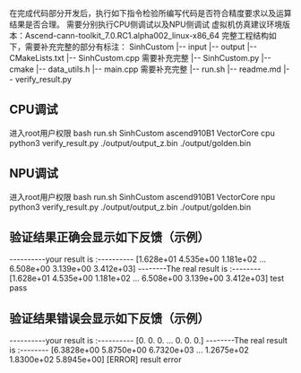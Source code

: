 在完成代码部分开发后，执行如下指令检验所编写代码是否符合精度要求以及运算结果是否合理。
需要分别执行CPU侧调试以及NPU侧调试
虚拟机仿真建议环境版本：Ascend-cann-toolkit_7.0.RC1.alpha002_linux-x86_64
完整工程结构如下，需要补充完整的部分有标注：
SinhCustom
|-- input
|-- output
|-- CMakeLists.txt 
|-- SinhCustom.cpp    需要补充完整
|-- SinhCustom.py
|-- cmake 
|-- data_utils.h 
|-- main.cpp    需要补充完整
|-- run.sh 
|-- readme.md
|-- verify_result.py 

## CPU调试
进入root用户权限
bash run.sh SinhCustom ascend910B1 VectorCore cpu
python3 verify_result.py ./output/output_z.bin ./output/golden.bin

## NPU调试
进入root用户权限
bash run.sh SinhCustom ascend910B1 VectorCore npu
python3 verify_result.py ./output/output_z.bin ./output/golden.bin

## 验证结果正确会显示如下反馈（示例）
----------your result is :----------
[1.628e+01 4.535e+00 1.181e+02 ... 6.508e+00 3.139e+00 3.412e+03]
--------The real result is :--------
[1.628e+01 4.535e+00 1.181e+02 ... 6.508e+00 3.139e+00 3.412e+03]
test pass

## 验证结果错误会显示如下反馈（示例）
----------your result is :----------
[0. 0. 0. ... 0. 0. 0.]
--------The real result is :--------
[6.3828e+00 5.8750e+00 6.7320e+03 ... 1.2675e+02 1.8300e+02 5.8945e+00]
[ERROR] result error

